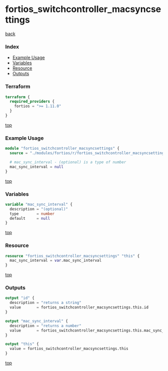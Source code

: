 # fortios_switchcontroller_macsyncsettings

[back](../fortios.md)

### Index

- [Example Usage](#example-usage)
- [Variables](#variables)
- [Resource](#resource)
- [Outputs](#outputs)

### Terraform

```terraform
terraform {
  required_providers {
    fortios = ">= 1.11.0"
  }
}
```

[top](#index)

### Example Usage

```terraform
module "fortios_switchcontroller_macsyncsettings" {
  source = "./modules/fortios/r/fortios_switchcontroller_macsyncsettings"

  # mac_sync_interval - (optional) is a type of number
  mac_sync_interval = null
}
```

[top](#index)

### Variables

```terraform
variable "mac_sync_interval" {
  description = "(optional)"
  type        = number
  default     = null
}
```

[top](#index)

### Resource

```terraform
resource "fortios_switchcontroller_macsyncsettings" "this" {
  mac_sync_interval = var.mac_sync_interval
}
```

[top](#index)

### Outputs

```terraform
output "id" {
  description = "returns a string"
  value       = fortios_switchcontroller_macsyncsettings.this.id
}

output "mac_sync_interval" {
  description = "returns a number"
  value       = fortios_switchcontroller_macsyncsettings.this.mac_sync_interval
}

output "this" {
  value = fortios_switchcontroller_macsyncsettings.this
}
```

[top](#index)